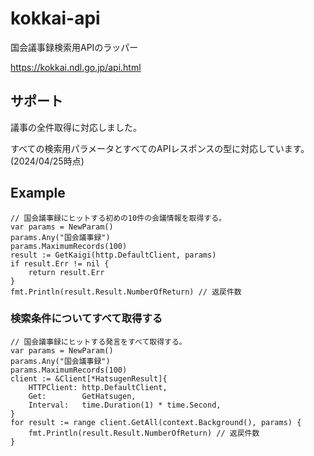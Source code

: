 # kokkai-api

国会議事録検索用APIのラッパー

<https://kokkai.ndl.go.jp/api.html>

## サポート

議事の全件取得に対応しました。

すべての検索用パラメータとすべてのAPIレスポンスの型に対応しています。
(2024/04/25時点)

## Example

```golang
// 国会議事録にヒットする初めの10件の会議情報を取得する。
var params = NewParam()
params.Any("国会議事録")
params.MaximumRecords(100)
result := GetKaigi(http.DefaultClient, params)
if result.Err != nil {
    return result.Err
}
fmt.Println(result.Result.NumberOfReturn) // 返戻件数
```

### 検索条件についてすべて取得する

```golang
// 国会議事録にヒットする発言をすべて取得する。
var params = NewParam()
params.Any("国会議事録")
params.MaximumRecords(100)
client := &Client[*HatsugenResult]{
    HTTPClient: http.DefaultClient,
    Get:        GetHatsugen,
    Interval:   time.Duration(1) * time.Second,
}
for result := range client.GetAll(context.Background(), params) {
    fmt.Println(result.Result.NumberOfReturn) // 返戻件数
}
```
